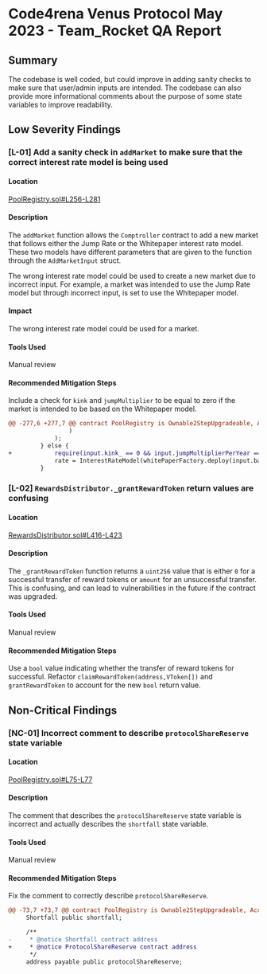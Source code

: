 # Code4rena Venus Protocol May 2023 - Team_Rocket QA Report

## Summary

The codebase is well coded, but could improve in adding sanity checks to make sure that user/admin inputs are intended. The codebase can also provide more informational comments about the purpose of some state variables to improve readability.

## Low Severity Findings

### [L-01] Add a sanity check in `addMarket` to make sure that the correct interest rate model is being used

#### Location

[PoolRegistry.sol#L256-L281](https://github.com/code-423n4/2023-05-venus/blob/8be784ed9752b80e6f1b8b781e2e6251748d0d7e/contracts/Pool/PoolRegistry.sol#L256-L281)

#### Description

The `addMarket` function allows the `Comptroller` contract to add a new market that follows either the Jump Rate or the Whitepaper interest rate model. These two models have different parameters that are given to the function through the `AddMarketInput` struct.

The wrong interest rate model could be used to create a new market due to incorrect input. For example, a market was intended to use the Jump Rate model but through incorrect input, is set to use the Whitepaper model.

#### Impact

The wrong interest rate model could be used for a market.

#### Tools Used

Manual review

#### Recommended Mitigation Steps

Include a check for `kink` and `jumpMultiplier` to be equal to zero if the market is intended to be based on the Whitepaper model.

```diff
@@ -277,6 +277,7 @@ contract PoolRegistry is Ownable2StepUpgradeable, AccessControlledV8, PoolRegist
                 )
             );
         } else {
+            require(input.kink_ == 0 && input.jumpMultiplierPerYear == 0, "PoolRegistry: Invalid Whitepaper parameters");
             rate = InterestRateModel(whitePaperFactory.deploy(input.baseRatePerYear, input.multiplierPerYear));
         }
```

### [L-02] `RewardsDistributor._grantRewardToken` return values are confusing

#### Location

[RewardsDistributor.sol#L416-L423](https://github.com/code-423n4/2023-05-venus/blob/8be784ed9752b80e6f1b8b781e2e6251748d0d7e/contracts/Rewards/RewardsDistributor.sol#L416-L423)

#### Description

The `_grantRewardToken` function returns a `uint256` value that is either `0` for a successful transfer of reward tokens or `amount` for an unsuccessful transfer. This is confusing, and can lead to vulnerabilities in the future if the contract was upgraded.

#### Tools Used

Manual review

#### Recommended Mitigation Steps

Use a `bool` value indicating whether the transfer of reward tokens for successful. Refactor `claimRewardToken(address,VToken[])` and `grantRewardToken` to account for the new `bool` return value.

## Non-Critical Findings

### [NC-01] Incorrect comment to describe `protocolShareReserve` state variable

#### Location

[PoolRegistry.sol#L75-L77](https://github.com/code-423n4/2023-05-venus/blob/8be784ed9752b80e6f1b8b781e2e6251748d0d7e/contracts/Pool/PoolRegistry.sol#L75-L77)

#### Description

The comment that describes the `protocolShareReserve` state variable is incorrect and actually describes the `shortfall` state variable.

#### Tools Used

Manual review

#### Recommended Mitigation Steps

Fix the comment to correctly describe `protocolShareReserve`.

```diff
@@ -73,7 +73,7 @@ contract PoolRegistry is Ownable2StepUpgradeable, AccessControlledV8, PoolRegist
     Shortfall public shortfall;

     /**
-     * @notice Shortfall contract address
+     * @notice ProtocolShareReserve contract address
      */
     address payable public protocolShareReserve;
```
